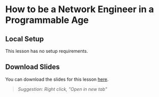 # How to be a Network Engineer in a Programmable Age
## Local Setup
This lesson has no setup requirements.

## Download Slides

You can download the slides for this lesson [here](https://developer.cisco.com/fileMedia/download/6059a87f-040c-3922-baeb-6d7bc878dab6). 

> *Suggestion: Right click, "Open in new tab"*